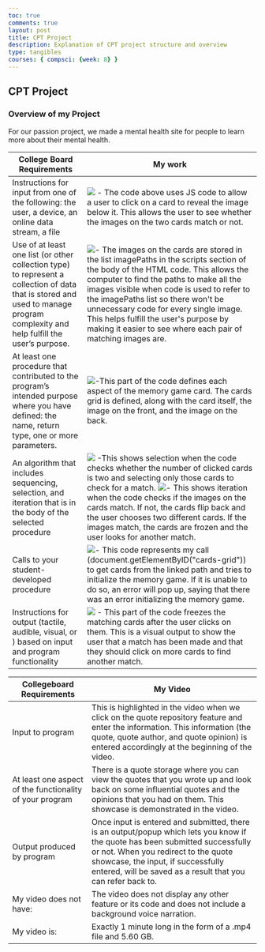 ```yaml
---
toc: true
comments: true
layout: post
title: CPT Project
description: Explanation of CPT project structure and overview
type: tangibles
courses: { compsci: {week: 8} }
---
```

## CPT Project

### Overview of my Project

For our passion project, we made a mental health site for people to learn more about their mental health. 

<table>
  <thead>
    <tr>
      <th>College Board Requirements</th>
      <th>My work</th>
    </tr>
  </thead>
  <tbody>
    <tr>
      <td>Instructions for input from one of the following: the user, a device, an online data stream, a file</td>
      <td><img src="{{ site.baseurl }}/Screenshot (197).png"/> - The code above uses JS code to allow a user to click on a card to reveal the image below it. This allows the user to see whether the images on the two cards match or not.</td>
    </tr>
    <tr>
      <td>Use of at least one list (or other collection type) to represent a collection of data that is stored and used to manage program complexity and help fulfill the user’s purpose.</td>
      <td><img src="{{ site.baseurl }}/Screenshot (198).png"/>- The images on the cards are stored in the list imagePaths in the scripts section of the body of the HTML code. This allows the computer to find the paths to make all the images visible when code is used to refer to the imagePaths list so there won't be unnecessary code for every single image. This helps fulfill the user's purpose by making it easier to see where each pair of matching images are.</td>
    </tr>
    <tr>
      <td>At least one procedure that contributed to the program’s intended purpose where you have defined: the name, return type, one or more parameters.</td>
      <td><img src="{{ site.baseurl }}/Screenshot (199).png"/>-This part of the code defines each aspect of the memory game card. The cards grid is defined, along with the card itself, the image on the front, and the image on the back.</td>
    </tr>
    <tr>
      <td>An algorithm that includes sequencing, selection, and iteration that is in the body of the selected procedure</td>
      <td><img src="{{ site.baseurl }}/Screenshot (200).png"/> -This shows selection when the code checks whether the number of clicked cards is two and selecting only those cards to check for a match. <img src="{{ site.baseurl }}/Screenshot (201).png"/>- This shows iteration when the code checks if the images on the cards match. If not, the cards flip back and the user chooses two different cards. If the images match, the cards are frozen and the user looks for another match.</td>
    </tr>
    <tr>
      <td>Calls to your student-developed procedure</td>
      <td><img src="{{ site.baseurl }}/Screenshot (202).png"/>- This code represents my call (document.getElementByID("cards-grid")) to get cards from the linked path and tries to initialize the memory game. If it is unable to do so, an error will pop up, saying that there was an error initializing the memory game.</td>
    </tr>
    <tr>
      <td>Instructions for output (tactile, audible, visual, or ) based on input and program functionality</td>
      <td><img src="{{ site.baseurl }}/Screenshot (201).png"/> - This part of the code freezes the matching cards after the user clicks on them. This is a visual output to show the user that a match has been made and that they should click on more cards to find another match.</td>
    </tr>
  </tbody>
</table>

<table>
  <thead>
    <tr>
      <th>Collegeboard Requirements</th>
      <th>My Video</th>
    </tr>
  </thead>
  <tbody>
    <tr>
      <td>Input to program</td>
      <td>This is highlighted in the video when we click on the quote repository feature and enter the information. This information (the quote, quote author, and quote opinion) is entered accordingly at the beginning of the video.</td>
    </tr>
    <tr>
      <td>At least one aspect of the functionality of your program</td>
      <td>There is a quote storage where you can view the quotes that you wrote up and look back on some influential quotes and the opinions that you had on them. This showcase is demonstrated in the video.</td>
    </tr>
    <tr>
      <td>Output produced by program</td>
      <td>Once input is entered and submitted, there is an output/popup which lets you know if the quote has been submitted successfully or not. When you redirect to the quote showcase, the input, if successfully entered, will be saved as a result that you can refer back to.</td>
    </tr>
    <tr>
      <td>My video does not have:</td>
      <td>The video does not display any other feature or its code and does not include a background voice narration.</td>
    </tr>
    <tr>
      <td>My video is:</td>
      <td>Exactly 1 minute long in the form of a .mp4 file and 5.60 GB.</td>
    </tr>
  </tbody>
</table>